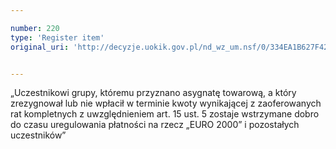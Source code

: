 ```yaml
---

number: 220
type: 'Register item'
original_uri: 'http://decyzje.uokik.gov.pl/nd_wz_um.nsf/0/334EA1B627F4223DC12572DD00329488?OpenDocument'


---
```


„Uczestnikowi grupy, któremu przyznano asygnatę towarową, a który zrezygnował lub nie wpłacił w terminie kwoty wynikającej z zaoferowanych rat kompletnych z uwzględnieniem art. 15 ust. 5 zostaje wstrzymane dobro do czasu uregulowania płatności na rzecz „EURO 2000” i pozostałych uczestników”
